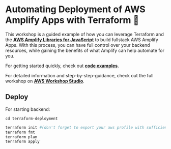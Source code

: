 # Automating Deployment of AWS Amplify Apps with Terraform 🎉

This workshop is a guided example of how you can leverage Terraform and the **[AWS Amplify Libraries for JavaScript](https://docs.amplify.aws/lib/q/platform/js/)** to build fullstack AWS Amplify Apps. With this process, you can have full control over your backend resources, while gaining the benefits of what Amplify can help automate for you.


For getting started quickly, check out **[code examples](https://github.com/novekm/amplify-with-terraform/tree/main/terraform-deployment/examples)**.

For detailed information and step-by-step-guidance, check out the full workshop on **[AWS Workshop Studio](https://catalog.workshops.aws/amplify-with-terraform)**.


## Deploy
For starting backend:

`cd terraform-deployment`

```sh
terraform init #(don't forget to export your aws profile with sufficient permission to run this app)
terraform fmt
terraform plan
terraform apply
```